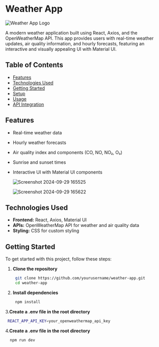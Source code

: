 # Weather App

![Weather App Logo](path/to/logo.png)  <!-- Replace with your logo if you have one -->

A modern weather application built using React, Axios, and the OpenWeatherMap API. This app provides users with real-time weather updates, air quality information, and hourly forecasts, featuring an interactive and visually appealing UI with Material UI.

## Table of Contents

- [Features](#features)
- [Technologies Used](#technologies-used)
- [Getting Started](#getting-started)
- [Setup](#setup)
- [Usage](#usage)
- [API Integration](#api-integration)


## Features

- Real-time weather data
- Hourly weather forecasts
- Air quality index and components (CO, NO, NO₂, O₃)
- Sunrise and sunset times
- Interactive UI with Material UI components

  ![Screenshot 2024-09-29 165525](https://github.com/user-attachments/assets/5c5fece6-d16c-402b-88d5-03642b44852e)

  
  ![Screenshot 2024-09-29 165622](https://github.com/user-attachments/assets/b92de3b1-7092-446c-8516-17c49ccd641a)




## Technologies Used

- **Frontend:** React, Axios, Material UI
- **APIs:** OpenWeatherMap API for weather and air quality data
- **Styling:** CSS for custom styling

## Getting Started

To get started with this project, follow these steps:

1. **Clone the repository**
   ```bash
    git clone https://github.com/yourusername/weather-app.git
    cd weather-app
   ```

2. **Install dependencies**
   ```bash
    npm install
   ```
   
3.**Create a .env file in the root directory**
   ```bash
    REACT_APP_API_KEY=your_openweathermap_api_key
   ```

4.**Create a .env file in the root directory**
   ```bash
     npm run dev
   ```

